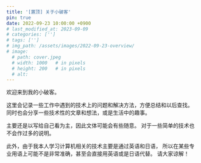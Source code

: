 ```yaml
---
title: '[置顶] 关于小破客'
pin: true
date: 2022-09-23 10:00:00 +0900
# last_modified_at: 2023-09-09
# categories: ['']
# tags: ['']
# img_path: /assets/images/2022-09-23-overview/
# image:
  # path: cover.jpeg
  # width: 1000   # in pixels
  # height: 200   # in pixels
  # alt:
---
```


欢迎来到我的小破客。

这里会记录一些工作中遇到的技术上的问题和解决方法，方便总结和以后查找。
同时也会分享一些技术性的文章和想法，或是生活中的趣事。

主要还是以写给自己看为主，因此文体可能会有些随意。
对于一些简单的技术也不会作过多的说明。

此外，由于我本人学习计算机相关的技术主要是通过英语和日语，
所以在某些专业用语上可能不是非常准确，甚至会直接用英语或是日语代替。
请大家谅解！
